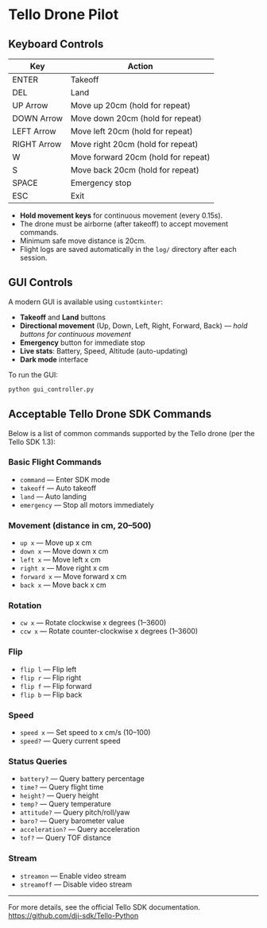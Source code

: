 # Tello Drone Pilot

## Keyboard Controls

| Key         | Action                        |
|-------------|------------------------------|
| ENTER       | Takeoff                       |
| DEL         | Land                          |
| UP Arrow    | Move up 20cm (hold for repeat)|
| DOWN Arrow  | Move down 20cm (hold for repeat)|
| LEFT Arrow  | Move left 20cm (hold for repeat)|
| RIGHT Arrow | Move right 20cm (hold for repeat)|
| W           | Move forward 20cm (hold for repeat)|
| S           | Move back 20cm (hold for repeat)|
| SPACE       | Emergency stop                |
| ESC         | Exit                          |

- **Hold movement keys** for continuous movement (every 0.15s).
- The drone must be airborne (after takeoff) to accept movement commands.
- Minimum safe move distance is 20cm.
- Flight logs are saved automatically in the `log/` directory after each session.

## GUI Controls

A modern GUI is available using `customtkinter`:

- **Takeoff** and **Land** buttons
- **Directional movement** (Up, Down, Left, Right, Forward, Back) — *hold buttons for continuous movement*
- **Emergency** button for immediate stop
- **Live stats**: Battery, Speed, Altitude (auto-updating)
- **Dark mode** interface

To run the GUI:
```bash
python gui_controller.py
```

## Acceptable Tello Drone SDK Commands

Below is a list of common commands supported by the Tello drone (per the Tello SDK 1.3):

### Basic Flight Commands

- `command` — Enter SDK mode
- `takeoff` — Auto takeoff
- `land` — Auto landing
- `emergency` — Stop all motors immediately

### Movement (distance in cm, 20–500)

- `up x` — Move up x cm
- `down x` — Move down x cm
- `left x` — Move left x cm
- `right x` — Move right x cm
- `forward x` — Move forward x cm
- `back x` — Move back x cm

### Rotation

- `cw x` — Rotate clockwise x degrees (1–3600)
- `ccw x` — Rotate counter-clockwise x degrees (1–3600)

### Flip

- `flip l` — Flip left
- `flip r` — Flip right
- `flip f` — Flip forward
- `flip b` — Flip back

### Speed

- `speed x` — Set speed to x cm/s (10–100)
- `speed?` — Query current speed

### Status Queries

- `battery?` — Query battery percentage
- `time?` — Query flight time
- `height?` — Query height
- `temp?` — Query temperature
- `attitude?` — Query pitch/roll/yaw
- `baro?` — Query barometer value
- `acceleration?` — Query acceleration
- `tof?` — Query TOF distance

### Stream

- `streamon` — Enable video stream
- `streamoff` — Disable video stream

---

For more details, see the official Tello SDK documentation.
https://github.com/dji-sdk/Tello-Python

